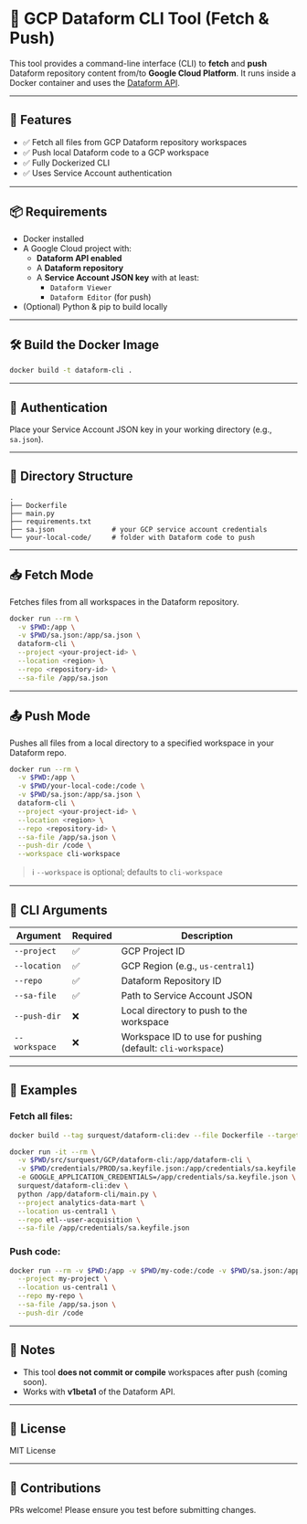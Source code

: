 # 🧰 GCP Dataform CLI Tool (Fetch & Push)

This tool provides a command-line interface (CLI) to **fetch** and **push** Dataform repository content from/to **Google Cloud Platform**. It runs inside a Docker container and uses the [Dataform API](https://cloud.google.com/dataform/docs/reference/rest).

---

## 🚀 Features

- ✅ Fetch all files from GCP Dataform repository workspaces
- ✅ Push local Dataform code to a GCP workspace
- ✅ Fully Dockerized CLI
- ✅ Uses Service Account authentication

---

## 📦 Requirements

- Docker installed
- A Google Cloud project with:
  - **Dataform API enabled**
  - A **Dataform repository**
  - A **Service Account JSON key** with at least:
    - `Dataform Viewer`
    - `Dataform Editor` (for push)
- (Optional) Python & pip to build locally

---

## 🛠️ Build the Docker Image

```bash
docker build -t dataform-cli .
````

---

## 🔐 Authentication

Place your Service Account JSON key in your working directory (e.g., `sa.json`).

---

## 📂 Directory Structure

```
.
├── Dockerfile
├── main.py
├── requirements.txt
├── sa.json              # your GCP service account credentials
└── your-local-code/     # folder with Dataform code to push
```

---

## 📥 Fetch Mode

Fetches files from all workspaces in the Dataform repository.

```bash
docker run --rm \
  -v $PWD:/app \
  -v $PWD/sa.json:/app/sa.json \
  dataform-cli \
  --project <your-project-id> \
  --location <region> \
  --repo <repository-id> \
  --sa-file /app/sa.json
```

---

## 📤 Push Mode

Pushes all files from a local directory to a specified workspace in your Dataform repo.

```bash
docker run --rm \
  -v $PWD:/app \
  -v $PWD/your-local-code:/code \
  -v $PWD/sa.json:/app/sa.json \
  dataform-cli \
  --project <your-project-id> \
  --location <region> \
  --repo <repository-id> \
  --sa-file /app/sa.json \
  --push-dir /code \
  --workspace cli-workspace
```

> ℹ️ `--workspace` is optional; defaults to `cli-workspace`

---

## 📄 CLI Arguments

| Argument      | Required | Description                                                |
| ------------- | -------- | ---------------------------------------------------------- |
| `--project`   | ✅        | GCP Project ID                                             |
| `--location`  | ✅        | GCP Region (e.g., `us-central1`)                           |
| `--repo`      | ✅        | Dataform Repository ID                                     |
| `--sa-file`   | ✅        | Path to Service Account JSON                               |
| `--push-dir`  | ❌        | Local directory to push to the workspace                   |
| `--workspace` | ❌        | Workspace ID to use for pushing (default: `cli-workspace`) |

---

## 🧪 Examples

### Fetch all files:

```bash
docker build --tag surquest/dataform-cli:dev --file Dockerfile --target base .

docker run -it --rm \
  -v $PWD/src/surquest/GCP/dataform-cli:/app/dataform-cli \
  -v $PWD/credentials/PROD/sa.keyfile.json:/app/credentials/sa.keyfile.json \
  -e GOOGLE_APPLICATION_CREDENTIALS=/app/credentials/sa.keyfile.json \
  surquest/dataform-cli:dev \
  python /app/dataform-cli/main.py \
  --project analytics-data-mart \
  --location us-central1 \
  --repo etl--user-acquisition \
  --sa-file /app/credentials/sa.keyfile.json
```

### Push code:

```bash
docker run --rm -v $PWD:/app -v $PWD/my-code:/code -v $PWD/sa.json:/app/sa.json dataform-cli \
  --project my-project \
  --location us-central1 \
  --repo my-repo \
  --sa-file /app/sa.json \
  --push-dir /code
```

---

## 📌 Notes

* This tool **does not commit or compile** workspaces after push (coming soon).
* Works with **v1beta1** of the Dataform API.

---

## 📄 License

MIT License

---

## 🤝 Contributions

PRs welcome! Please ensure you test before submitting changes.
